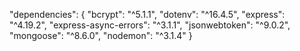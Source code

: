 "dependencies": {
    "bcrypt": "^5.1.1",
    "dotenv": "^16.4.5",
    "express": "^4.19.2",
    "express-async-errors": "^3.1.1",
    "jsonwebtoken": "^9.0.2",
    "mongoose": "^8.6.0",
    "nodemon": "^3.1.4"
}